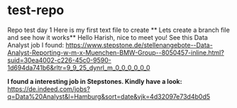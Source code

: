 # test-repo
Repo test day 1
Here is my first text file to create 
** Lets create a branch file and see how it works**
Hello Harish, nice to meet you! 
See this Data Analyst job I found: https://www.stepstone.de/stellenangebote--Data-Analyst-Reporting-w-m-x-Muenchen-BMW-Group--8050457-inline.html?suid=30ea4002-c226-45c0-9590-1d694da741b6&rltr=9_9_25_dynrl_m_0_0_0_0_0_0  

**I found a interesting job in Stepstones. Kindly have a look:** https://de.indeed.com/jobs?q=Data%20Analyst&l=Hamburg&sort=date&vjk=4d32097e73d4b0d5
